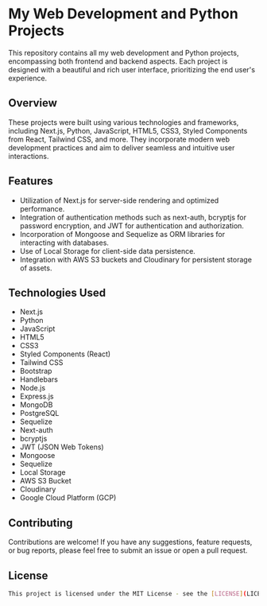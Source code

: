 # My Web Development and Python Projects

This repository contains all my web development and Python projects, encompassing both frontend and backend aspects. Each project is designed with a beautiful and rich user interface, prioritizing the end user's experience.

## Overview

These projects were built using various technologies and frameworks, including Next.js, Python, JavaScript, HTML5, CSS3, Styled Components from React, Tailwind CSS, and more. They incorporate modern web development practices and aim to deliver seamless and intuitive user interactions.

## Features

- Utilization of Next.js for server-side rendering and optimized performance.
- Integration of authentication methods such as next-auth, bcryptjs for password encryption, and JWT for authentication and authorization.
- Incorporation of Mongoose and Sequelize as ORM libraries for interacting with databases.
- Use of Local Storage for client-side data persistence.
- Integration with AWS S3 buckets and Cloudinary for persistent storage of assets.

## Technologies Used

- Next.js
- Python
- JavaScript
- HTML5
- CSS3
- Styled Components (React)
- Tailwind CSS
- Bootstrap
- Handlebars
- Node.js
- Express.js
- MongoDB
- PostgreSQL
- Sequelize
- Next-auth
- bcryptjs
- JWT (JSON Web Tokens)
- Mongoose
- Sequelize
- Local Storage
- AWS S3 Bucket
- Cloudinary
- Google Cloud Platform (GCP)

## Contributing

Contributions are welcome! If you have any suggestions, feature requests, or bug reports, please feel free to submit an issue or open a pull request.

## License

```bash
This project is licensed under the MIT License - see the [LICENSE](LICENSE) file for details.
```
